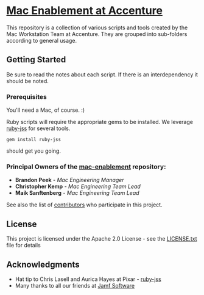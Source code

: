 # [Mac Enablement at Accenture](https://github.com/accenture/mac-enablement)

This repository is a collection of various scripts and tools created by the Mac Workstation Team at Accenture. They are grouped into sub-folders according to general usage.

## Getting Started

Be sure to read the notes about each script. If there is an interdependency it should be noted.

### Prerequisites

You'll need a Mac, of course. :) 

Ruby scripts will require the appropriate gems to be installed. 
We leverage [ruby-jss](https://github.com/PixarAnimationStudios/ruby-jss) for several tools.
```
gem install ruby-jss
```
should get you going.

### Principal Owners of the [mac-enablement](https://github.com/accenture/mac-enablement) repository:

* **Brandon Peek**      - *Mac Engineering Manager*
* **Christopher Kemp**  - *Mac Engineering Team Lead*
* **Maik Sanftenberg**  - *Mac Engineering Team Lead*

See also the list of [contributors](https://github.com/mac-enablement/contributors) who participate in this project.

## License

This project is licensed under the Apache 2.0 License - see the [LICENSE.txt](LICENSE.txt) file for details

## Acknowledgments

* Hat tip to Chris Lasell and Aurica Hayes at Pixar - [ruby-jss](https://rubygems.org/gems/ruby-jss)
* Many thanks to all our friends at [Jamf Software](https://jamf.com)




